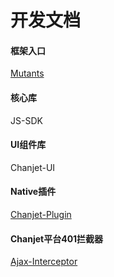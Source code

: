 # 开发文档

#### 框架入口
[Mutants](mutants/mutants.html)

#### 核心库 
JS-SDK


#### UI组件库
Chanjet-UI


#### Native插件
[Chanjet-Plugin](chanjet-plugin/index.html)

#### Chanjet平台401拦截器
[Ajax-Interceptor](ajax-interceptor/Ajax-Interceptor.html)
